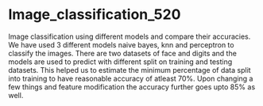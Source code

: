 # Image_classification_520
Image classification using different models and compare their accuracies.
We have used 3 different models naive bayes, knn and perceptron to classify the images. There are two datasets of face and digits and the models are used to predict with different split on training and testing datasets. This helped us to estimate the minimum percentage of data split into training to have reasonable accuracy of atleast 70%. Upon changing a few things and feature modification the accuracy further goes upto 85% as well.
